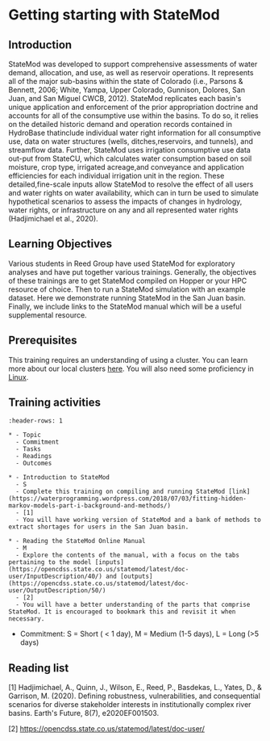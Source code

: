 # Getting starting with StateMod

## Introduction

 StateMod was developed to support comprehensive assessments of water demand, allocation, and use, as well as reservoir operations. It represents all of the major sub-basins within the state of Colorado (i.e., Parsons & Bennett, 2006; White, Yampa, Upper Colorado, Gunnison, Dolores, San Juan, and San Miguel CWCB, 2012). StateMod replicates each basin's unique application and enforcement of the prior appropriation doctrine and accounts for all of the consumptive use within the basins. To do so, it relies on the detailed historic demand and operation records contained in HydroBase thatinclude individual water right information for all consumptive use, data on water structures (wells, ditches,reservoirs, and tunnels), and streamflow data. Further, StateMod uses irrigation consumptive use data out-put from StateCU, which calculates water consumption based on soil moisture, crop type, irrigated acreage,and conveyance and application efficiencies for each individual irrigation unit in the region. These detailed,fine-scale inputs allow StateMod to resolve the effect of all users and water rights on water availability, which can in turn be used to simulate hypothetical scenarios to assess the impacts of changes in hydrology, water rights, or infrastructure on any and all represented water rights (Hadjimichael et al., 2020).

## Learning Objectives
 Various students in Reed Group have used StateMod for exploratory analyses and have put together various trainings. Generally, the objectives of these trainings are to get StateMod compiled on Hopper or your HPC resource of choice. Then to run a StateMod simulation with an example dataset. Here we demonstrate running StateMod in the San Juan basin. Finally, we include links to the StateMod manual which will be a useful supplemental resource.  

## Prerequisites 
This training requires an understanding of using a cluster. You can learn more about our local clusters [here](https://reedgroup.github.io/ComputationalResources/ClusterBasics.html). You will also need some proficiency in [Linux](https://reedgroup.github.io/ComputationalResources/IntroToLinux.html).

## Training activities

```{list-table} StateMod Training
:header-rows: 1

* - Topic
  - Commitment
  - Tasks
  - Readings
  - Outcomes

* - Introduction to StateMod
  - S
  - Complete this training on compiling and running StateMod [link](https://waterprogramming.wordpress.com/2018/07/03/fitting-hidden-markov-models-part-i-background-and-methods/)
  - [1]
  - You will have working version of StateMod and a bank of methods to extract shortages for users in the San Juan basin.

* - Reading the StateMod Online Manual
  - M
  - Explore the contents of the manual, with a focus on the tabs pertaining to the model [inputs](https://opencdss.state.co.us/statemod/latest/doc-user/InputDescription/40/) and [outputs](https://opencdss.state.co.us/statemod/latest/doc-user/OutputDescription/50/)
  - [2]
  - You will have a better understanding of the parts that comprise StateMod. It is encouraged to bookmark this and revisit it when necessary. 
```

* Commitment: S = Short ( < 1 day), M = Medium (1-5 days), L = Long (>5 days)


## Reading list
\[1] Hadjimichael, A., Quinn, J., Wilson, E., Reed, P., Basdekas, L., Yates, D., & Garrison, M. (2020). Defining robustness, vulnerabilities, and consequential scenarios for diverse stakeholder interests in institutionally complex river basins. Earth's Future, 8(7), e2020EF001503.

\[2] https://opencdss.state.co.us/statemod/latest/doc-user/






